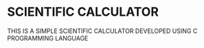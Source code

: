 # SCIENTIFIC CALCULATOR 
THIS IS A SIMPLE SCIENTIFIC CALCULATOR DEVELOPED USING C PROGRAMMING LANGUAGE
